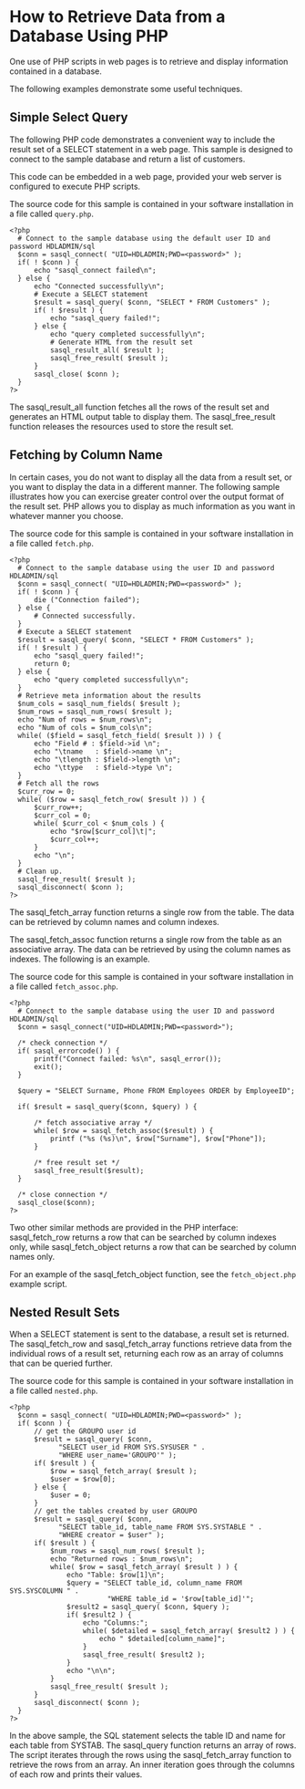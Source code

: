 <!-- loio3be00a596c5f10149529814fb0aec4ec -->

# How to Retrieve Data from a Database Using PHP

One use of PHP scripts in web pages is to retrieve and display information contained in a database.



The following examples demonstrate some useful techniques.



## Simple Select Query

The following PHP code demonstrates a convenient way to include the result set of a SELECT statement in a web page. This sample is designed to connect to the sample database and return a list of customers.

This code can be embedded in a web page, provided your web server is configured to execute PHP scripts.

The source code for this sample is contained in your software installation in a file called `query.php`.

```
<?php
  # Connect to the sample database using the default user ID and password HDLADMIN/sql
  $conn = sasql_connect( "UID=HDLADMIN;PWD=<password>" );
  if( ! $conn ) {
      echo "sasql_connect failed\n";
  } else {
      echo "Connected successfully\n";
      # Execute a SELECT statement
      $result = sasql_query( $conn, "SELECT * FROM Customers" );
      if( ! $result ) {
          echo "sasql_query failed!";
      } else {
          echo "query completed successfully\n";
          # Generate HTML from the result set
          sasql_result_all( $result );
          sasql_free_result( $result );
      }
      sasql_close( $conn );
  }
?>
```

The sasql\_result\_all function fetches all the rows of the result set and generates an HTML output table to display them. The sasql\_free\_result function releases the resources used to store the result set.



## Fetching by Column Name

In certain cases, you do not want to display all the data from a result set, or you want to display the data in a different manner. The following sample illustrates how you can exercise greater control over the output format of the result set. PHP allows you to display as much information as you want in whatever manner you choose.

The source code for this sample is contained in your software installation in a file called `fetch.php`.

```
<?php
  # Connect to the sample database using the user ID and password HDLADMIN/sql
  $conn = sasql_connect( "UID=HDLADMIN;PWD=<password>" );
  if( ! $conn ) {
      die ("Connection failed");
  } else {
      # Connected successfully.
  }
  # Execute a SELECT statement
  $result = sasql_query( $conn, "SELECT * FROM Customers" );
  if( ! $result ) {
      echo "sasql_query failed!";
      return 0;
  } else {
      echo "query completed successfully\n";
  }
  # Retrieve meta information about the results
  $num_cols = sasql_num_fields( $result );
  $num_rows = sasql_num_rows( $result );
  echo "Num of rows = $num_rows\n";
  echo "Num of cols = $num_cols\n";
  while( ($field = sasql_fetch_field( $result )) ) {
      echo "Field # : $field->id \n";  
      echo "\tname   : $field->name \n";  
      echo "\tlength : $field->length \n";   
      echo "\ttype   : $field->type \n";  
  }
  # Fetch all the rows
  $curr_row = 0;
  while( ($row = sasql_fetch_row( $result )) ) {
      $curr_row++;
      $curr_col = 0;
      while( $curr_col < $num_cols ) {
          echo "$row[$curr_col]\t|"; 
          $curr_col++;
      }
      echo "\n";
  }
  # Clean up.
  sasql_free_result( $result );
  sasql_disconnect( $conn );
?>
```

The sasql\_fetch\_array function returns a single row from the table. The data can be retrieved by column names and column indexes.

The sasql\_fetch\_assoc function returns a single row from the table as an associative array. The data can be retrieved by using the column names as indexes. The following is an example.

The source code for this sample is contained in your software installation in a file called `fetch_assoc.php`.

```
<?php
  # Connect to the sample database using the user ID and password HDLADMIN/sql
  $conn = sasql_connect("UID=HDLADMIN;PWD=<password>");
  
  /* check connection */
  if( sasql_errorcode() ) {
      printf("Connect failed: %s\n", sasql_error());
      exit();
  }
  
  $query = "SELECT Surname, Phone FROM Employees ORDER by EmployeeID";
  
  if( $result = sasql_query($conn, $query) ) {
  
      /* fetch associative array */
      while( $row = sasql_fetch_assoc($result) ) {
          printf ("%s (%s)\n", $row["Surname"], $row["Phone"]);
      }
  
      /* free result set */
      sasql_free_result($result);
  }
  
  /* close connection */
  sasql_close($conn);
?>
```

Two other similar methods are provided in the PHP interface: sasql\_fetch\_row returns a row that can be searched by column indexes only, while sasql\_fetch\_object returns a row that can be searched by column names only.

For an example of the sasql\_fetch\_object function, see the `fetch_object.php` example script.



## Nested Result Sets

When a SELECT statement is sent to the database, a result set is returned. The sasql\_fetch\_row and sasql\_fetch\_array functions retrieve data from the individual rows of a result set, returning each row as an array of columns that can be queried further.

The source code for this sample is contained in your software installation in a file called `nested.php`.

```
<?php
  $conn = sasql_connect( "UID=HDLADMIN;PWD=<password>" );
  if( $conn ) {
      // get the GROUPO user id
      $result = sasql_query( $conn, 
            "SELECT user_id FROM SYS.SYSUSER " .
            "WHERE user_name='GROUPO'" );
      if( $result ) {
          $row = sasql_fetch_array( $result );
          $user = $row[0];
      } else {
          $user = 0;
      }
      // get the tables created by user GROUPO
      $result = sasql_query( $conn, 
            "SELECT table_id, table_name FROM SYS.SYSTABLE " .
            "WHERE creator = $user" );
      if( $result ) {
          $num_rows = sasql_num_rows( $result );
          echo "Returned rows : $num_rows\n";
          while( $row = sasql_fetch_array( $result ) ) {
              echo "Table: $row[1]\n";
              $query = "SELECT table_id, column_name FROM SYS.SYSCOLUMN " .
                        "WHERE table_id = '$row[table_id]'";
              $result2 = sasql_query( $conn, $query );
              if( $result2 ) {
                  echo "Columns:";
                  while( $detailed = sasql_fetch_array( $result2 ) ) {
                      echo " $detailed[column_name]";
                  }
                  sasql_free_result( $result2 );
              }
              echo "\n\n";
          }
          sasql_free_result( $result );
      }
      sasql_disconnect( $conn );
  }
?>
```

In the above sample, the SQL statement selects the table ID and name for each table from SYSTAB. The sasql\_query function returns an array of rows. The script iterates through the rows using the sasql\_fetch\_array function to retrieve the rows from an array. An inner iteration goes through the columns of each row and prints their values.

